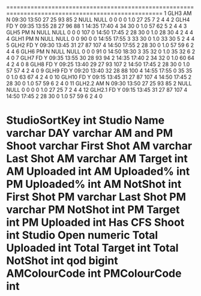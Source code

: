 ===================================================================================================
1	GLH3	AM	N	09:30	13:50	27	25	93	85	2	NULL	NULL	0	0	0	0	1.0	27	25	7	2	4	4
2	GLH4	FD	Y	09:35	13:55	28	27	96	88	1	14:35	17:40	4	34	30	0	1.0	57	62	5	2	4	4
3	GLH5	PM	N	NULL	NULL	0	0	0	107	0	14:50	17:45	2	28	30	0	1.0	28	30	4	2	4	4
4	GLH1	PM	N	NULL	NULL	0	0	90	0	0	14:55	17:55	3	33	30	0	1.0	33	30	5	2	4	4
5	GLH2	FD	Y	09:30	13:45	31	27	87	107	4	14:50	17:55	2	28	30	0	1.0	57	59	6	2	4	4
6	GLH6	PM	N	NULL	NULL	0	0	0	91	0	14:50	18:30	3	35	32	0	1.0	35	32	6	2	4	0
7	GLH7	FD	Y	09:35	13:55	30	28	93	94	2	14:35	17:40	2	34	32	0	1.0	60	64	4	2	4	0
8	GLH8	FD	Y	09:25	13:40	29	27	93	107	2	14:50	17:45	2	28	30	0	1.0	57	57	4	2	4	0
9	GLH9	FD	Y	09:20	13:40	32	28	88	100	4	14:55	17:55	0	35	35	0	1.0	63	67	4	2	4	0
10	GLH10	FD	Y	09:15	13:45	31	27	87	107	4	14:50	17:45	2	28	30	0	1.0	57	59	6	2	4	0
11	GLH2.2	AM	N	09:30	13:50	27	25	93	85	2	NULL	NULL	0	0	0	0	1.0	27	25	7	2	4	4
12	GLH2.1	FD	Y	09:15	13:45	31	27	87	107	4	14:50	17:45	2	28	30	0	1.0	57	59	6	2	4	0

StudioSortKey	int
Studio Name	varchar
DAY	varchar
AM and PM Shoot	varchar
First Shot AM	varchar
Last Shot AM	varchar
AM Target	int
AM Uploaded	int
AM Uploaded%	int
PM Uploaded%	int
AM NotShot	int
First Shot PM	varchar
Last Shot PM	varchar
PM NotShot	int
PM Target	int
PM Uploaded	int
Has CFS Shoot	int
Studio Open	numeric
Total Uploaded	int
Total Target	int
Total NotShot	int
qod	bigint
AMColourCode	int
PMColourCode	int
=========================================================================

